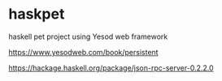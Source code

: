 # haskpet

haskell pet project using Yesod web framework

https://www.yesodweb.com/book/persistent

https://hackage.haskell.org/package/json-rpc-server-0.2.2.0
